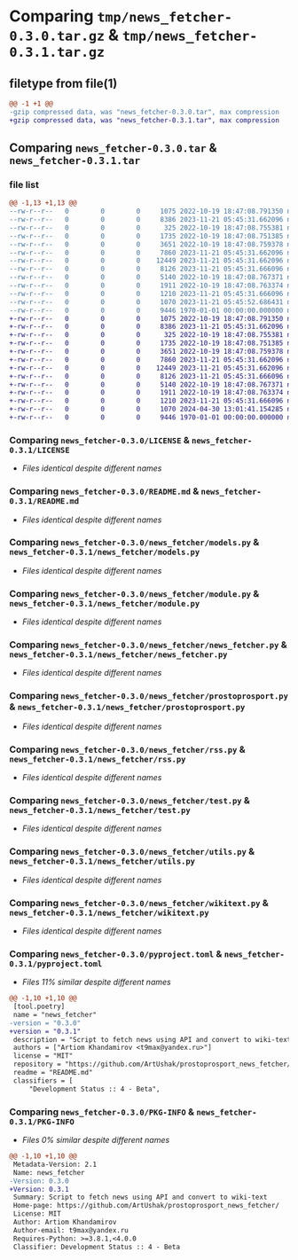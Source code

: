 # Comparing `tmp/news_fetcher-0.3.0.tar.gz` & `tmp/news_fetcher-0.3.1.tar.gz`

## filetype from file(1)

```diff
@@ -1 +1 @@
-gzip compressed data, was "news_fetcher-0.3.0.tar", max compression
+gzip compressed data, was "news_fetcher-0.3.1.tar", max compression
```

## Comparing `news_fetcher-0.3.0.tar` & `news_fetcher-0.3.1.tar`

### file list

```diff
@@ -1,13 +1,13 @@
--rw-r--r--   0        0        0     1075 2022-10-19 18:47:08.791350 news_fetcher-0.3.0/LICENSE
--rw-r--r--   0        0        0     8386 2023-11-21 05:45:31.662096 news_fetcher-0.3.0/README.md
--rw-r--r--   0        0        0      325 2022-10-19 18:47:08.755381 news_fetcher-0.3.0/news_fetcher/db.py
--rw-r--r--   0        0        0     1735 2022-10-19 18:47:08.751385 news_fetcher-0.3.0/news_fetcher/models.py
--rw-r--r--   0        0        0     3651 2022-10-19 18:47:08.759378 news_fetcher-0.3.0/news_fetcher/module.py
--rw-r--r--   0        0        0     7860 2023-11-21 05:45:31.662096 news_fetcher-0.3.0/news_fetcher/news_fetcher.py
--rw-r--r--   0        0        0    12449 2023-11-21 05:45:31.662096 news_fetcher-0.3.0/news_fetcher/prostoprosport.py
--rw-r--r--   0        0        0     8126 2023-11-21 05:45:31.666096 news_fetcher-0.3.0/news_fetcher/rss.py
--rw-r--r--   0        0        0     5140 2022-10-19 18:47:08.767371 news_fetcher-0.3.0/news_fetcher/test.py
--rw-r--r--   0        0        0     1911 2022-10-19 18:47:08.763374 news_fetcher-0.3.0/news_fetcher/utils.py
--rw-r--r--   0        0        0     1210 2023-11-21 05:45:31.666096 news_fetcher-0.3.0/news_fetcher/wikitext.py
--rw-r--r--   0        0        0     1070 2023-11-21 05:45:52.686431 news_fetcher-0.3.0/pyproject.toml
--rw-r--r--   0        0        0     9446 1970-01-01 00:00:00.000000 news_fetcher-0.3.0/PKG-INFO
+-rw-r--r--   0        0        0     1075 2022-10-19 18:47:08.791350 news_fetcher-0.3.1/LICENSE
+-rw-r--r--   0        0        0     8386 2023-11-21 05:45:31.662096 news_fetcher-0.3.1/README.md
+-rw-r--r--   0        0        0      325 2022-10-19 18:47:08.755381 news_fetcher-0.3.1/news_fetcher/db.py
+-rw-r--r--   0        0        0     1735 2022-10-19 18:47:08.751385 news_fetcher-0.3.1/news_fetcher/models.py
+-rw-r--r--   0        0        0     3651 2022-10-19 18:47:08.759378 news_fetcher-0.3.1/news_fetcher/module.py
+-rw-r--r--   0        0        0     7860 2023-11-21 05:45:31.662096 news_fetcher-0.3.1/news_fetcher/news_fetcher.py
+-rw-r--r--   0        0        0    12449 2023-11-21 05:45:31.662096 news_fetcher-0.3.1/news_fetcher/prostoprosport.py
+-rw-r--r--   0        0        0     8126 2023-11-21 05:45:31.666096 news_fetcher-0.3.1/news_fetcher/rss.py
+-rw-r--r--   0        0        0     5140 2022-10-19 18:47:08.767371 news_fetcher-0.3.1/news_fetcher/test.py
+-rw-r--r--   0        0        0     1911 2022-10-19 18:47:08.763374 news_fetcher-0.3.1/news_fetcher/utils.py
+-rw-r--r--   0        0        0     1210 2023-11-21 05:45:31.666096 news_fetcher-0.3.1/news_fetcher/wikitext.py
+-rw-r--r--   0        0        0     1070 2024-04-30 13:01:41.154285 news_fetcher-0.3.1/pyproject.toml
+-rw-r--r--   0        0        0     9446 1970-01-01 00:00:00.000000 news_fetcher-0.3.1/PKG-INFO
```

### Comparing `news_fetcher-0.3.0/LICENSE` & `news_fetcher-0.3.1/LICENSE`

 * *Files identical despite different names*

### Comparing `news_fetcher-0.3.0/README.md` & `news_fetcher-0.3.1/README.md`

 * *Files identical despite different names*

### Comparing `news_fetcher-0.3.0/news_fetcher/models.py` & `news_fetcher-0.3.1/news_fetcher/models.py`

 * *Files identical despite different names*

### Comparing `news_fetcher-0.3.0/news_fetcher/module.py` & `news_fetcher-0.3.1/news_fetcher/module.py`

 * *Files identical despite different names*

### Comparing `news_fetcher-0.3.0/news_fetcher/news_fetcher.py` & `news_fetcher-0.3.1/news_fetcher/news_fetcher.py`

 * *Files identical despite different names*

### Comparing `news_fetcher-0.3.0/news_fetcher/prostoprosport.py` & `news_fetcher-0.3.1/news_fetcher/prostoprosport.py`

 * *Files identical despite different names*

### Comparing `news_fetcher-0.3.0/news_fetcher/rss.py` & `news_fetcher-0.3.1/news_fetcher/rss.py`

 * *Files identical despite different names*

### Comparing `news_fetcher-0.3.0/news_fetcher/test.py` & `news_fetcher-0.3.1/news_fetcher/test.py`

 * *Files identical despite different names*

### Comparing `news_fetcher-0.3.0/news_fetcher/utils.py` & `news_fetcher-0.3.1/news_fetcher/utils.py`

 * *Files identical despite different names*

### Comparing `news_fetcher-0.3.0/news_fetcher/wikitext.py` & `news_fetcher-0.3.1/news_fetcher/wikitext.py`

 * *Files identical despite different names*

### Comparing `news_fetcher-0.3.0/pyproject.toml` & `news_fetcher-0.3.1/pyproject.toml`

 * *Files 11% similar despite different names*

```diff
@@ -1,10 +1,10 @@
 [tool.poetry]
 name = "news_fetcher"
-version = "0.3.0"
+version = "0.3.1"
 description = "Script to fetch news using API and convert to wiki-text"
 authors = ["Artiom Khandamirov <t9max@yandex.ru>"]
 license = "MIT"
 repository = "https://github.com/ArtUshak/prostoprosport_news_fetcher/"
 readme = "README.md"
 classifiers = [
     "Development Status :: 4 - Beta",
```

### Comparing `news_fetcher-0.3.0/PKG-INFO` & `news_fetcher-0.3.1/PKG-INFO`

 * *Files 0% similar despite different names*

```diff
@@ -1,10 +1,10 @@
 Metadata-Version: 2.1
 Name: news_fetcher
-Version: 0.3.0
+Version: 0.3.1
 Summary: Script to fetch news using API and convert to wiki-text
 Home-page: https://github.com/ArtUshak/prostoprosport_news_fetcher/
 License: MIT
 Author: Artiom Khandamirov
 Author-email: t9max@yandex.ru
 Requires-Python: >=3.8.1,<4.0.0
 Classifier: Development Status :: 4 - Beta
```

